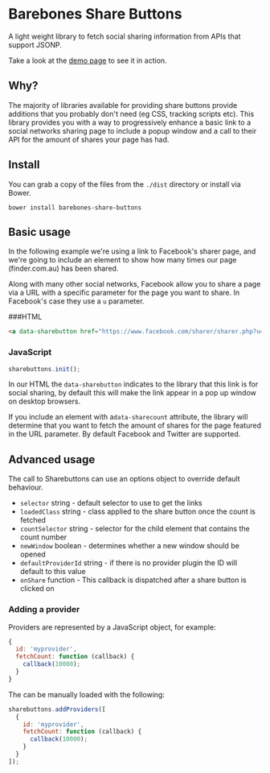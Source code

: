 # Barebones Share Buttons

A light weight library to fetch social sharing information from APIs that support JSONP.

Take a look at the [demo page](http://finderau.github.io/share-buttons/examples/) to see it in action.

## Why?

The majority of libraries available for providing share buttons provide additions that you probably don't need (eg CSS, tracking scripts etc). This library provides you with a way to progressively enhance a basic link to a social networks sharing page to include a popup window and a call to their API for the amount of shares your page has had.

## Install

You can grab a copy of the files from the `./dist` directory or install via Bower.

```
bower install barebones-share-buttons
```

## Basic usage

In the following example we're using a link to Facebook's sharer page, and we're going to include an element to show how many times our page (finder.com.au) has been shared.

Along with many other social networks, Facebook allow you to share a page via a URL with a specific parameter for the page you want to share. In Facebook's case they use a `u` parameter.

###HTML

```html
<a data-sharebutton href="https://www.facebook.com/sharer/sharer.php?u=http%3A%2F%2Fwww.finder.com.au">Facebook <span data-sharecount>0</span></a>
```

### JavaScript

```javascript
sharebuttons.init();
```

In our HTML the `data-sharebutton` indicates to the library that this link is for social sharing, by default this will make the link appear in a pop up window on desktop browsers.

If you include an element with a`data-sharecount` attribute, the library will determine that you want to fetch the amount of shares for the page featured in the URL parameter. By default Facebook and Twitter are supported.

## Advanced usage

The call to Sharebuttons can use an options object to override default behaviour.

* `selector` string - default selector to use to get the links
* `loadedClass` string - class applied to the share button once the count is fetched
* `countSelector` string - selector for the child element that contains the count number
* `newWindow` boolean - determines whether a new window should be opened
* `defaultProviderId` string - if there is no provider plugin the ID will default to this value
* `onShare` function - This callback is dispatched after a share button is clicked on

### Adding a provider

Providers are represented by a JavaScript object, for example:

```javascript
{
  id: 'myprovider',
  fetchCount: function (callback) {
    callback(10000);
  }
}
```

The can be manually loaded with the following:

```javascript
sharebuttons.addProviders([
  {
    id: 'myprovider',
    fetchCount: function (callback) {
      callback(10000);
    }
  }
]);
```
